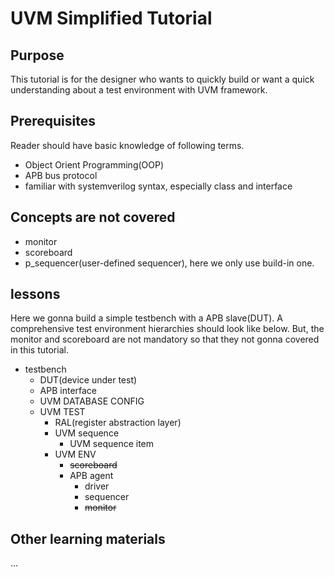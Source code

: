 # UVM Simplified Tutorial

## Purpose

This tutorial is for the designer who wants to quickly build or want a quick understanding about a test environment with UVM framework.

## Prerequisites

Reader should have basic knowledge of following terms.

- Object Orient Programming(OOP)
- APB bus protocol
- familiar with systemverilog syntax, especially class and interface

## Concepts are not covered

- monitor
- scoreboard
- p_sequencer(user-defined sequencer), here we only use build-in one.

## lessons

Here we gonna build a simple testbench with a APB slave(DUT).
A comprehensive test environment hierarchies should look like below.
But, the monitor and scoreboard are not mandatory so that they not gonna covered in this tutorial.

- testbench
  - DUT(device under test)
  - APB interface
  - UVM DATABASE CONFIG
  - UVM TEST
    - RAL(register abstraction layer)
    - UVM sequence
      - UVM sequence item
    - UVM ENV
      - ~~scoreboard~~
      - APB agent
        - driver
        - sequencer
        - ~~monitor~~

## Other learning materials

...

